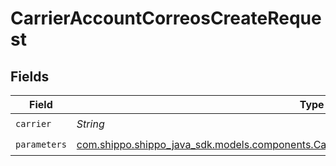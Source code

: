 # CarrierAccountCorreosCreateRequest


## Fields

| Field                                                                                                                                                                | Type                                                                                                                                                                 | Required                                                                                                                                                             | Description                                                                                                                                                          | Example                                                                                                                                                              |
| -------------------------------------------------------------------------------------------------------------------------------------------------------------------- | -------------------------------------------------------------------------------------------------------------------------------------------------------------------- | -------------------------------------------------------------------------------------------------------------------------------------------------------------------- | -------------------------------------------------------------------------------------------------------------------------------------------------------------------- | -------------------------------------------------------------------------------------------------------------------------------------------------------------------- |
| `carrier`                                                                                                                                                            | *String*                                                                                                                                                             | :heavy_check_mark:                                                                                                                                                   | N/A                                                                                                                                                                  | correos                                                                                                                                                              |
| `parameters`                                                                                                                                                         | [com.shippo.shippo_java_sdk.models.components.CarrierAccountCorreosCreateRequestParameters](../../models/components/CarrierAccountCorreosCreateRequestParameters.md) | :heavy_check_mark:                                                                                                                                                   | N/A                                                                                                                                                                  |                                                                                                                                                                      |